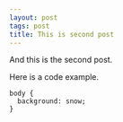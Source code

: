```yaml
---
layout: post
tags: post
title: This is second post
---
```


And this is the second post.

Here is a code example.

```lang-css
body {
  background: snow;
}
```